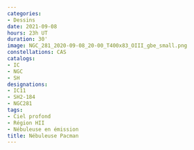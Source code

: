 ```yaml
---
categories:
- Dessins
date: 2021-09-08
hours: 23h UT
duration: 30'
image: NGC_281_2020-09-08_20-00_T400x83_OIII_gbe_small.png
constellations: CAS
catalogs:
- IC
- NGC
- SH
designations:
- IC11
- SH2-184
- NGC281
tags:
- Ciel profond
- Région HII
- Nébuleuse en émission
title: Nébuleuse Pacman
---
```


